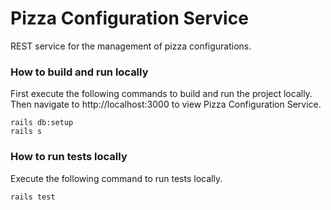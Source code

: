 # Pizza Configuration Service
REST service for the management of pizza configurations.

### How to build and run locally
First execute the following commands to build and run the project locally. Then navigate to http://localhost:3000 to view Pizza Configuration Service.
```
rails db:setup
rails s
```

### How to run tests locally
Execute the following command to run tests locally.
```
rails test
```